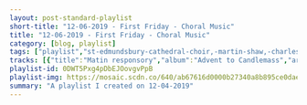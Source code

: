 ```yaml
---
layout: post-standard-playlist
short-title: "12-06-2019 - First Friday - Choral Music"
title: "12-06-2019 - First Friday - Choral Music"
category: [blog, playlist]
tags: ["playlist","st-edmundsbury-cathedral-choir,-martin-shaw,-charles-borthwick,-richard-parker,-samuel-rathbone,-scott-farrell","chanticleer","john-tavener,-the-temple-church-choir,-stephen-layton","the-sixteen","boris-ord,-queens'-college-choir,-cambridge,-queens'-chapel-players,-silas-wollston","anonymous,-choir-of-king's-college,-cambridge,-david-briggs,-stephen-cleobury","martin-shaw,-the-queen's-six","robert-shaw-chorale","peter-warlock,-voces8","the-king's-singers"]
tracks: [{"title":"Matin responsory","album":"Advent to Candlemass","artists":"St Edmundsbury Cathedral Choir, Martin Shaw, Charles Borthwick, Richard Parker, Samuel Rathbone, Scott Farrell"},{"title":"The Town Lay Hushed - Thomas Tallis","album":"Our Favorite Carols","artists":"Chanticleer"},{"title":"The Lamb","album":"The John Tavener Collection","artists":"John Tavener, The Temple Church Choir, Stephen Layton"},{"title":"Jesus Christ the Apple Tree","album":"A Traditional Christmas Carol Collection, Vol. II","artists":"The Sixteen"},{"title":"Adam lay y-bounden","album":"And Comes The Day: Carols and Antiphons for Advent","artists":"Boris Ord, Queens' College Choir, Cambridge, Queens' Chapel Players, Silas Wollston"},{"title":"The Infant King (Old Basque)","album":"O Come All Ye Faithful - Favourite Christmas Carols","artists":"Anonymous, Choir of King's College, Cambridge, David Briggs, Stephen Cleobury"},{"title":"Coventry Carol","album":"Lo, How a Rose E'er Blooming","artists":"Martin Shaw, The Queen's Six"},{"title":"Coventry Carol / Shepherd's Carol","album":"Christmas Hymns and Carols, Vol 1 (Expanded)","artists":"Robert Shaw Chorale"},{"title":"Bethlehem Down","album":"Christmas","artists":"Peter Warlock, Voces8"},{"title":"Bethlehem Down","album":"Christmas","artists":"The King's Singers"}]
playlist-id: 0DWT5Pxg4pDbEJOovgvPpB
playlist-img: https://mosaic.scdn.co/640/ab67616d0000b27340a8b895ce0daee7c49f6a1fab67616d0000b27359ae9a5da731f61c7d399082ab67616d0000b273623db01c436e129510dfe951ab67616d0000b2737e5f3605d732f5de36a22a5a
summary: "A playlist I created on 12-04-2019"
---
```

